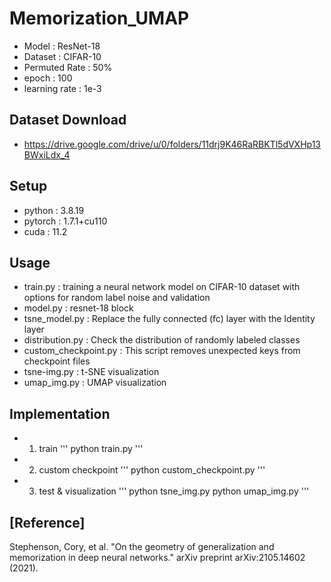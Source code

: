 # Memorization_UMAP
- Model : ResNet-18
- Dataset : CIFAR-10
- Permuted Rate : 50%
- epoch : 100
- learning rate : 1e-3

## Dataset Download
- https://drive.google.com/drive/u/0/folders/11drj9K46RaRBKTl5dVXHp13BWxiLdx_4

## Setup
- python : 3.8.19
- pytorch : 1.7.1+cu110
- cuda : 11.2

## Usage
- train.py : training a neural network model on CIFAR-10 dataset with options for random label noise and validation
- model.py : resnet-18 block
- tsne_model.py : Replace the fully connected (fc) layer with the Identity layer
- distribution.py : Check the distribution of randomly labeled classes
- custom_checkpoint.py : This script removes unexpected keys from checkpoint files
- tsne-img.py : t-SNE visualization
- umap_img.py : UMAP visualization

## Implementation
- 1. train
'''
python train.py
'''
- 2. custom checkpoint
'''
python custom_checkpoint.py
'''
- 3. test & visualization
'''
python tsne_img.py
python umap_img.py
'''

## [Reference]
Stephenson, Cory, et al. "On the geometry of generalization and memorization in deep neural networks." arXiv preprint arXiv:2105.14602 (2021).
